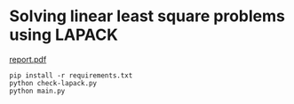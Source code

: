 # Solving linear least square problems using LAPACK

[report.pdf](/report.pdf)

```
pip install -r requirements.txt
python check-lapack.py
python main.py
```
